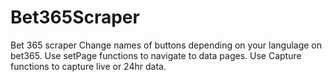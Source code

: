 # Bet365Scraper
Bet 365 scraper
Change names of buttons depending on your langulage on bet365.
Use setPage functions to navigate to data pages.
Use Capture functions to capture live or 24hr data.
